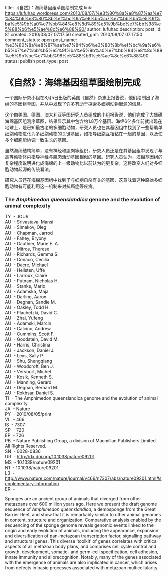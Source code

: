 title: 《自然》：海绵基因组草图绘制完成
link: https://lufuhao.wordpress.com/2010/08/07/%e3%80%8a%e8%87%aa%e7%84%b6%e3%80%8b%ef%bc%9a%e6%b5%b7%e7%bb%b5%e5%9f%ba%e5%9b%a0%e7%bb%84%e8%8d%89%e5%9b%be%e7%bb%98%e5%88%b6%e5%ae%8c%e6%88%90/
author: lufuhao
description: 
post_id: 81
created: 2010/08/07 07:17:50
created_gmt: 2010/08/07 07:17:50
comment_status: open
post_name: %e3%80%8a%e8%87%aa%e7%84%b6%e3%80%8b%ef%bc%9a%e6%b5%b7%e7%bb%b5%e5%9f%ba%e5%9b%a0%e7%bb%84%e8%8d%89%e5%9b%be%e7%bb%98%e5%88%b6%e5%ae%8c%e6%88%90
status: publish
post_type: post

# 《自然》：海绵基因组草图绘制完成

一个国际研究小组在8月5日出版的英国《自然》杂志上报告说，他们绘制出了海绵的基因组草图，并从中发现了许多有助于探索多细胞动物起源的信息。 

这个由美国、德国、澳大利亚等国研究人员组成的小组报告说，他们完成了大堡礁海绵基因组测序草图，结果显示其中包含约1.8万个基因。海绵6亿多年前就出现在地球上，是已知最古老的多细胞动物，研究人员也在其基因组中找到了一些帮助单细胞动物进化为多细胞动物的关键基因，如指导细胞互相粘在一起的基因，以及使多个细胞能协调一致生长的基因。 

虽然海绵结构简单，没有神经和肌肉等组织，研究人员还是在其基因组中发现了与高等动物体内指导神经与肌肉活动基因相似的基因。研究人员认为，海绵基因组的复杂程度说明进化成海绵的上一级动物比以前认为的更复杂，这将改变人们对多细胞动物起源的传统看法。 

研究人员还在海绵基因组中找到了与细胞自杀有关的基因，这意味着这种原始多细胞动物有可能利用这一机制来对抗癌症等疾病。 

### The _Amphimedon queenslandica_ genome and the evolution of animal complexity

TY  - JOUR  
AU  - Srivastava, Mansi  
AU  - Simakov, Oleg  
AU  - Chapman, Jarrod  
AU  - Fahey, Bryony  
AU  - Gauthier, Marie E. A.  
AU  - Mitros, Therese  
AU  - Richards, Gemma S.  
AU  - Conaco, Cecilia  
AU  - Dacre, Michael  
AU  - Hellsten, Uffe  
AU  - Larroux, Claire  
AU  - Putnam, Nicholas H.  
AU  - Stanke, Mario  
AU  - Adamska, Maja  
AU  - Darling, Aaron  
AU  - Degnan, Sandie M.  
AU  - Oakley, Todd H.  
AU  - Plachetzki, David C.  
AU  - Zhai, Yufeng  
AU  - Adamski, Marcin  
AU  - Calcino, Andrew  
AU  - Cummins, Scott F.  
AU  - Goodstein, David M.  
AU  - Harris, Christina  
AU  - Jackson, Daniel J.  
AU  - Leys, Sally P.  
AU  - Shu, Shengqiang  
AU  - Woodcroft, Ben J.  
AU  - Vervoort, Michel  
AU  - Kosik, Kenneth S.  
AU  - Manning, Gerard  
AU  - Degnan, Bernard M.  
AU  - Rokhsar, Daniel S.  
TI  - The Amphimedon queenslandica genome and the evolution of animal complexity  
JA  - Nature  
PY  - 2010/08/05/print  
VL  - 466  
IS  - 7307  
SP  - 720  
EP  - 726  
PB  - Nature Publishing Group, a division of Macmillan Publishers Limited. All Rights Reserved.  
SN  - 0028-0836  
UR  - <a href="http://dx.doi.org/10.1038/nature09201">http://dx.doi.org/10.1038/nature09201</a>  
M3  - 10.1038/nature09201  
N1  - 10.1038/nature09201  
L3  - <a href="http://www.nature.com/nature/journal/v466/n7307/abs/nature09201.html#supplementary-information">http://www.nature.com/nature/journal/v466/n7307/abs/nature09201.html#supplementary-information</a>  
ER  - 

Sponges are an ancient group of animals that diverged from other metazoans over 600 million years ago. Here we present the draft genome sequence of _Amphimedon queenslandica_, a demosponge from the Great Barrier Reef, and show that it is remarkably similar to other animal genomes in content, structure and organization. Comparative analysis enabled by the sequencing of the sponge genome reveals genomic events linked to the origin and early evolution of animals, including the appearance, expansion and diversification of pan-metazoan transcription factor, signalling pathway and structural genes. This diverse ‘toolkit’ of genes correlates with critical aspects of all metazoan body plans, and comprises cell cycle control and growth, development, somatic- and germ-cell specification, cell adhesion, innate immunity and allorecognition. Notably, many of the genes associated with the emergence of animals are also implicated in cancer, which arises from defects in basic processes associated with metazoan multicellularity.